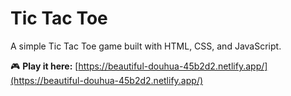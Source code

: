 # Tic Tac Toe

A simple Tic Tac Toe game built with HTML, CSS, and JavaScript.

🎮 **Play it here:** [https://beautiful-douhua-45b2d2.netlify.app/](https://beautiful-douhua-45b2d2.netlify.app/)
